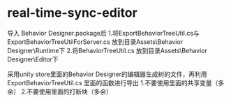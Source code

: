 # real-time-sync-editor
导入 Behavior Designer.package后
1.将ExportBehaviorTreeUtil.cs与ExportBehaviorTreeUtilForServer.cs 放到目录Assets\Behavior Designer\Runtime下
2.将BehaviorTreeUtil.cs 放到目录Assets\Behavior Designer\Editor下

采用unity store里面的Behavior Designer的编辑器生成树的文件，再利用ExportBehaviorTreeUtil.cs 里面的函数进行导出
1.不要使用里面的共享变量（多余）
2.不要使用里面的打断块（多余）
